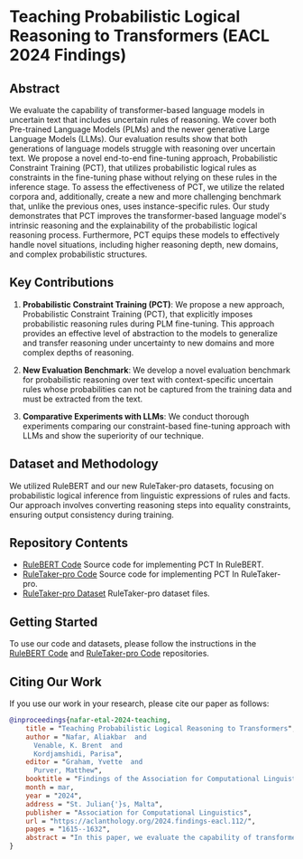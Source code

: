 # Teaching Probabilistic Logical Reasoning to Transformers (EACL 2024 Findings)

## Abstract

We evaluate the capability of transformer-based language models in uncertain text that includes uncertain rules of reasoning. We cover both Pre-trained Language Models (PLMs) and the newer generative Large Language Models (LLMs). Our evaluation results show that both generations of language models struggle with reasoning over uncertain text. We propose a novel end-to-end fine-tuning approach, Probabilistic Constraint Training (PCT), that utilizes probabilistic logical rules as constraints in the fine-tuning phase without relying on these rules in the inference stage. To assess the effectiveness of PCT, we utilize the related corpora and, additionally, create a new and more challenging benchmark that, unlike the previous ones, uses instance-specific rules. Our study demonstrates that PCT improves the transformer-based language model's intrinsic reasoning and the explainability of the probabilistic logical reasoning process. Furthermore, PCT equips these models to effectively handle novel situations, including higher reasoning depth, new domains, and complex probabilistic structures.

## Key Contributions

1. **Probabilistic Constraint Training (PCT)**: We propose a new approach, Probabilistic Constraint Training (PCT), that explicitly imposes probabilistic reasoning rules during PLM fine-tuning. This approach provides an effective level of abstraction to the models to generalize and transfer reasoning under uncertainty to new domains and more complex depths of reasoning.

2. **New Evaluation Benchmark**: We develop a novel evaluation benchmark for probabilistic reasoning over text with context-specific uncertain rules whose probabilities can not be captured from the training data and must be extracted from the text.

3. **Comparative Experiments with LLMs**: We conduct thorough experiments comparing our constraint-based fine-tuning approach with LLMs and show the superiority of our technique.

## Dataset and Methodology

We utilized RuleBERT and our new RuleTaker-pro datasets, focusing on probabilistic logical inference from linguistic expressions of rules and facts. Our approach involves converting reasoning steps into equality constraints, ensuring output consistency during training.

## Repository Contents

- [RuleBERT Code](https://github.com/HLR/Probabilistic_Logical_Reasoning/tree/main/RuleBERT) Source code for implementing PCT In RuleBERT. 
- [RuleTaker-pro Code](https://github.com/HLR/Probabilistic_Logical_Reasoning/tree/main/RuleTaker-pro) Source code for implementing PCT In RuleTaker-pro.
- [RuleTaker-pro Dataset](https://github.com/HLR/Probabilistic_Logical_Reasoning/tree/main/RuleTaker-pro/Dataset/)  RuleTaker-pro dataset files.

## Getting Started

To use our code and datasets, please follow the instructions in the [RuleBERT Code](https://github.com/HLR/Probabilistic_Logical_Reasoning/tree/main/RuleBERT) and [RuleTaker-pro Code](https://github.com/HLR/Probabilistic_Logical_Reasoning/tree/main/RuleTaker-pro) repositories.

## Citing Our Work

If you use our work in your research, please cite our paper as follows:
```bibtex
@inproceedings{nafar-etal-2024-teaching,
    title = "Teaching Probabilistic Logical Reasoning to Transformers",
    author = "Nafar, Aliakbar  and
      Venable, K. Brent  and
      Kordjamshidi, Parisa",
    editor = "Graham, Yvette  and
      Purver, Matthew",
    booktitle = "Findings of the Association for Computational Linguistics: EACL 2024",
    month = mar,
    year = "2024",
    address = "St. Julian{'}s, Malta",
    publisher = "Association for Computational Linguistics",
    url = "https://aclanthology.org/2024.findings-eacl.112/",
    pages = "1615--1632",
    abstract = "In this paper, we evaluate the capability of transformer-based language models in making inferences over uncertain text that includes uncertain rules of reasoning. We cover both Pre-trained Language Models (PLMs) and generative Large Language Models (LLMs). Our evaluation results show that both generations of language models struggle with reasoning over uncertain text. We propose a novel end-to-end fine-tuning approach, Probabilistic Constraint Training (PCT), that utilizes probabilistic logical rules as constraints in the fine-tuning phase without relying on these rules in the inference stage. To assess the effectiveness of PCT, we utilize the related corpora and, additionally, create a new and more challenging benchmark that, unlike the previous ones, uses instance-specific rules. Our study demonstrates that PCT improves the transformer-based language model`s intrinsic reasoning and makes their probabilistic logical reasoning process more explicit and explainable. Furthermore, PCT equips these models to effectively handle novel situations, including higher reasoning depth, new domains, and complex probabilistic structures."
}
